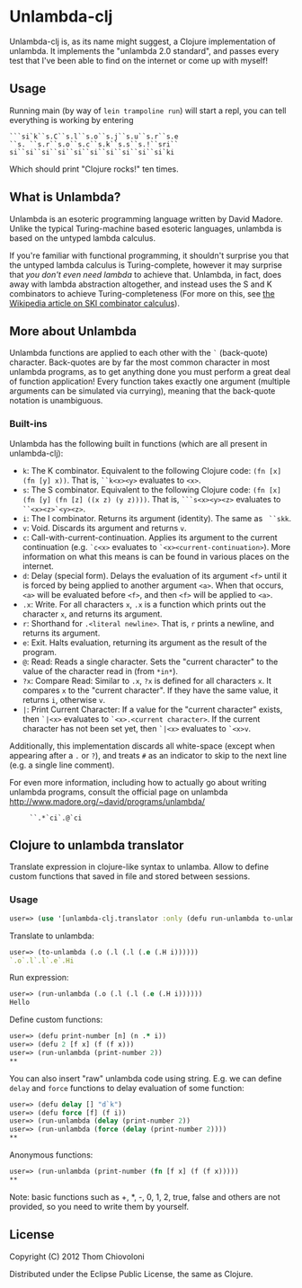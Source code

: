 # Unlambda-clj

Unlambda-clj is, as its name might suggest, a Clojure implementation of
unlambda. It implements the "unlambda 2.0 standard", and passes every test that
I've been able to find on the internet or come up with myself! 

## Usage

Running main (by way of `lein trampoline run`) will start a repl, you can tell everything is working by entering

    ```si`k``s.C``s.l``s.o``s.j``s.u``s.r``s.e
    ``s. ``s.r``s.o``s.c``s.k``s.s``s.!``sri``
    si``si``si``si``si``si``si``si``si``si`ki

Which should print "Clojure rocks!" ten times.

## What is Unlambda?

Unlambda is an esoteric programming language written by David Madore.  Unlike
the typical Turing-machine based esoteric languages, unlambda is based on the
untyped lambda calculus.

If you're familiar with functional programming, it shouldn't surprise you that
the untyped lambda calculus is Turing-complete, however it may surprise that
*you don't even need lambda* to achieve that.  Unlambda, in fact, does away with lambda
abstraction altogether, and instead uses the S and K combinators to achieve
Turing-completeness (For more on this, see
[the Wikipedia article on SKI combinator calculus](http://en.wikipedia.org/wiki/SKI_combinator_calculus)).

## More about Unlambda

Unlambda functions are applied to each other with the `` ` `` (back-quote)
character. Back-quotes are by far the most common character in most unlambda
programs, as to get anything done you must perform a great deal of function
application! Every function takes exactly one argument (multiple arguments can be
simulated via currying), meaning that the back-quote notation is unambiguous.

### Built-ins

Unlambda has the following built in functions (which are all present in unlambda-clj):

* `k`: The K combinator. Equivalent to the following Clojure code: `(fn [x] (fn
  [y] x))`. That is, ``` ``k<x><y> ``` evaluates to `<x>`. 
* `s`: The S combinator. Equivalent to the following Clojure code: `(fn [x] (fn [y] (fn [z] ((x z) (y z))))`.  That is, ```` ```s<x><y><z> ```` evaluates to ``` ``<x><z>`<y><z> ```.
* `i`: The I combinator.  Returns its argument (identity). The same as ``` ``skk```.
* `v`: Void.  Discards its argument and returns `v`.
* `c`: Call-with-current-continuation.  Applies its argument to the current continuation (e.g. `` `c<x> `` evaluates to `` `<x><current-continuation> ``). More information on what this means is can be found in various places on the internet.
* `d`: Delay (special form). Delays the evaluation of its argument `<f>` until it is forced by being applied to another argument `<a>`.  When that occurs, `<a>` will be evaluated before `<f>`, and then `<f>` will be applied to `<a>`.
* `.x`: Write. For all characters `x`, `.x` is a function which prints out the character `x`, and returns its argument.
* `r`: Shorthand for `.<literal newline>`. That is, `r` prints a newline, and returns its argument.
* `e`: Exit. Halts evaluation, returning its argument as the result of the program.
* `@`: Read: Reads a single character.  Sets the "current character" to the value of the character read in (from `*in*`).
* `?x`: Compare Read: Similar to `.x`, `?x` is defined for all characters `x`. It compares `x` to the "current character".  If they have the same value, it returns `i`, otherwise `v`.
* `|`: Print Current Character: If a value for the "current character" exists, then `` `|<x> `` evaluates to `` `<x>.<current character> ``. If the current character has not been set yet, then `` `|<x> `` evaluates to `` `<x>v ``. 

Additionally, this implementation discards all white-space (except when
appearing after a `.` or `?`), and treats `#` as an indicator to skip to the
next line (e.g. a single line comment).

For even more information, including how to actually go about writing unlambda
programs, consult the official page on unlambda http://www.madore.org/~david/programs/unlambda/


```
     ``.*`ci`.@`ci
```

## Clojure to unlambda translator

Translate expression in clojure-like syntax to unlamba. Allow to define custom functions that saved in file and stored between sessions.

### Usage

```clojure
user=> (use '[unlambda-clj.translator :only (defu run-unlambda to-unlambda)])
```

Translate to unlambda:
```clojure
user=> (to-unlambda (.o (.l (.l (.e (.H i))))))
`.o`.l`.l`.e`.Hi
```
Run expression:
```clojure
user=> (run-unlambda (.o (.l (.l (.e (.H i))))))
Hello
```
Define custom functions:
```clojure
user=> (defu print-number [n] (n .* i))
user=> (defu 2 [f x] (f (f x)))
user=> (run-unlambda (print-number 2))
**
```
You can also insert "raw" unlambda code using string. E.g. we can define `delay` and `force` functions to delay evaluation of some function:
```clojure
user=> (defu delay [] "d`k")
user=> (defu force [f] (f i))
user=> (run-unlambda (delay (print-number 2))
user=> (run-unlambda (force (delay (print-number 2))))
**
```

Anonymous functions:
```clojure
user=> (run-unlambda (print-number (fn [f x] (f (f x)))))
**
```
Note: basic functions such as +, *, -, 0, 1, 2, true, false and others are not provided, so you need to write them by yourself.

## License

Copyright (C) 2012 Thom Chiovoloni

Distributed under the Eclipse Public License, the same as Clojure.
